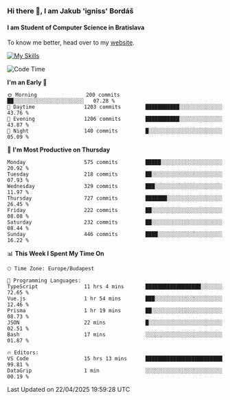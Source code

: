 ### Hi there 👋, I am Jakub 'igniss' Bordáš

#### I am Student of Computer Science in Bratislava
To know me better, head over to my [website](https://bordas.sk).

[![My Skills](https://skillicons.dev/icons?i=js,typescript,html,css,figma,svelte,vue,next,postgresql,nest,express,nodejs)](https://bordas.sk)


<!--START_SECTION:waka-->
![Code Time](http://img.shields.io/badge/Code%20Time-1%2C855%20hrs%204%20mins-blue)

**I'm an Early 🐤** 

```text
🌞 Morning                200 commits         ██░░░░░░░░░░░░░░░░░░░░░░░   07.28 % 
🌆 Daytime                1203 commits        ███████████░░░░░░░░░░░░░░   43.76 % 
🌃 Evening                1206 commits        ███████████░░░░░░░░░░░░░░   43.87 % 
🌙 Night                  140 commits         █░░░░░░░░░░░░░░░░░░░░░░░░   05.09 % 
```
📅 **I'm Most Productive on Thursday** 

```text
Monday                   575 commits         █████░░░░░░░░░░░░░░░░░░░░   20.92 % 
Tuesday                  218 commits         ██░░░░░░░░░░░░░░░░░░░░░░░   07.93 % 
Wednesday                329 commits         ███░░░░░░░░░░░░░░░░░░░░░░   11.97 % 
Thursday                 727 commits         ███████░░░░░░░░░░░░░░░░░░   26.45 % 
Friday                   222 commits         ██░░░░░░░░░░░░░░░░░░░░░░░   08.08 % 
Saturday                 232 commits         ██░░░░░░░░░░░░░░░░░░░░░░░   08.44 % 
Sunday                   446 commits         ████░░░░░░░░░░░░░░░░░░░░░   16.22 % 
```


📊 **This Week I Spent My Time On** 

```text
🕑︎ Time Zone: Europe/Budapest

💬 Programming Languages: 
TypeScript               11 hrs 4 mins       ██████████████████░░░░░░░   72.65 % 
Vue.js                   1 hr 54 mins        ███░░░░░░░░░░░░░░░░░░░░░░   12.46 % 
Prisma                   1 hr 19 mins        ██░░░░░░░░░░░░░░░░░░░░░░░   08.73 % 
JSON                     22 mins             █░░░░░░░░░░░░░░░░░░░░░░░░   02.51 % 
Bash                     17 mins             ░░░░░░░░░░░░░░░░░░░░░░░░░   01.87 % 

🔥 Editors: 
VS Code                  15 hrs 13 mins      █████████████████████████   99.81 % 
DataGrip                 1 min               ░░░░░░░░░░░░░░░░░░░░░░░░░   00.19 % 
```


 Last Updated on 22/04/2025 19:59:28 UTC
<!--END_SECTION:waka-->
